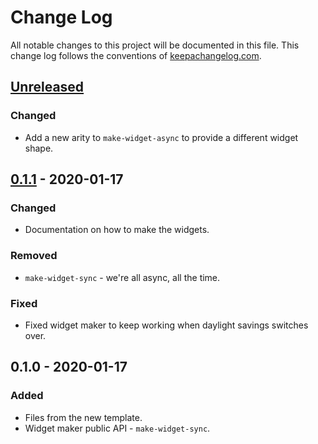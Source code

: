 # Change Log
All notable changes to this project will be documented in this file. This change log follows the conventions of [keepachangelog.com](http://keepachangelog.com/).

## [Unreleased]
### Changed
- Add a new arity to `make-widget-async` to provide a different widget shape.

## [0.1.1] - 2020-01-17
### Changed
- Documentation on how to make the widgets.

### Removed
- `make-widget-sync` - we're all async, all the time.

### Fixed
- Fixed widget maker to keep working when daylight savings switches over.

## 0.1.0 - 2020-01-17
### Added
- Files from the new template.
- Widget maker public API - `make-widget-sync`.

[Unreleased]: https://github.com/your-name/hello/compare/0.1.1...HEAD
[0.1.1]: https://github.com/your-name/hello/compare/0.1.0...0.1.1
